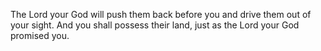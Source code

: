 The Lord your God will push them back before you and drive them out of your sight. And you shall possess their land, just as the Lord your God promised you.
